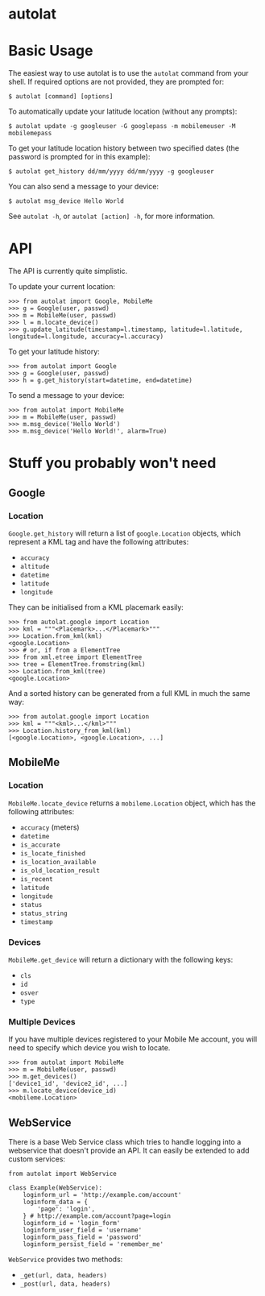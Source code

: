 autolat
=======

# Basic Usage

The easiest way to use autolat is to use the `autolat` command from your shell. If required options are not provided, they are prompted for:

    $ autolat [command] [options]

To automatically update your latitude location (without any prompts):

    $ autolat update -g googleuser -G googlepass -m mobilemeuser -M mobilemepass

To get your latitude location history between two specified dates (the password is prompted for in this example):

    $ autolat get_history dd/mm/yyyy dd/mm/yyyy -g googleuser

You can also send a message to your device:

    $ autolat msg_device Hello World

See `autolat -h`, or `autolat [action] -h`, for more information.


# API

The API is currently quite simplistic.

To update your current location:

    >>> from autolat import Google, MobileMe
    >>> g = Google(user, passwd)
    >>> m = MobileMe(user, passwd)
    >>> l = m.locate_device()
    >>> g.update_latitude(timestamp=l.timestamp, latitude=l.latitude, longitude=l.longitude, accuracy=l.accuracy)

To get your latitude history:

    >>> from autolat import Google
    >>> g = Google(user, passwd)
    >>> h = g.get_history(start=datetime, end=datetime)

To send a message to your device:

    >>> from autolat import MobileMe
    >>> m = MobileMe(user, passwd)
    >>> m.msg_device('Hello World')
    >>> m.msg_device('Hello World!', alarm=True)


# Stuff you probably won't need

## Google

### Location

`Google.get_history` will return a list of `google.Location` objects, which represent a KML <Placemark> tag and have the following attributes:

* `accuracy`
* `altitude`
* `datetime`
* `latitude`
* `longitude`

They can be initialised from a KML placemark easily:

    >>> from autolat.google import Location
    >>> kml = """<Placemark>...</Placemark>"""
    >>> Location.from_kml(kml)
    <google.Location>
    >>> # or, if from a ElementTree
    >>> from xml.etree import ElementTree
    >>> tree = ElementTree.fromstring(kml)
    >>> Location.from_kml(tree)
    <google.Location>

And a sorted history can be generated from a full KML in much the same way:

    >>> from autolat.google import Location
    >>> kml = """<kml>...</kml>"""
    >>> Location.history_from_kml(kml)
    [<google.Location>, <google.Location>, ...]

## MobileMe

### Location

`MobileMe.locate_device` returns a `mobileme.Location` object, which has the following attributes:

* `accuracy` (meters)
* `datetime`
* `is_accurate`
* `is_locate_finished`
* `is_location_available`
* `is_old_location_result`
* `is_recent`
* `latitude`
* `longitude`
* `status`
* `status_string`
* `timestamp`

### Devices

`MobileMe.get_device` will return a dictionary with the following keys:

* `cls`
* `id`
* `osver`
* `type`

### Multiple Devices

If you have multiple devices registered to your Mobile Me account, you will need to specify which device you wish to locate.

    >>> from autolat import MobileMe
    >>> m = MobileMe(user, passwd)
    >>> m.get_devices()
    ['device1_id', 'device2_id', ...]
    >>> m.locate_device(device_id)
    <mobileme.Location>


## WebService

There is a base Web Service class which tries to handle logging into a webservice that doesn't provide an API. It can easily be extended to add custom services:

    from autolat import WebService

    class Example(WebService):
        loginform_url = 'http://example.com/account'
        loginform_data = {
            'page': 'login',
        } # http://example.com/account?page=login
        loginform_id = 'login_form'
        loginform_user_field = 'username'
        loginform_pass_field = 'password'
        loginform_persist_field = 'remember_me'

`WebService` provides two methods:

* `_get(url, data, headers)`
* `_post(url, data, headers)`
